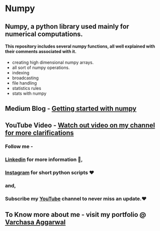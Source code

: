 # Numpy
## Numpy, a python library used mainly for numerical computations.

#### This repository includes several numpy functions, all well explained with their comments associated with it. 

- creating high dimensional numpy arrays.
- all sort of numpy operations. 
- indexing
- broadcasting
- file handling
- statistics rules
- stats with numpy

## Medium Blog -  [Getting started with numpy](https://bit.ly/3dHaf91)

## YouTube Video - [Watch out video on my channel for more clarifications](https://www.youtube.com/watch?v=Uxa_Nt1SAWU)


### Follow me - 
### [Linkedin](https://www.linkedin.com/in/varchasaaggarwal06/) for more information 🙌, <br>
### [Instagram](https://www.instagram.com/varchasa_codes/) for short python scripts ❤<br>
### and, <br>
### Subscribe my [YouTube](https://www.youtube.com/channel/UC5PbY-7GMuFvG7ifMwbqe2A) channel to never miss an update.❤

## To Know more about me - visit my portfolio @ [Varchasa Aggarwal](https://varchasaaggarwal.herokuapp.com/)
